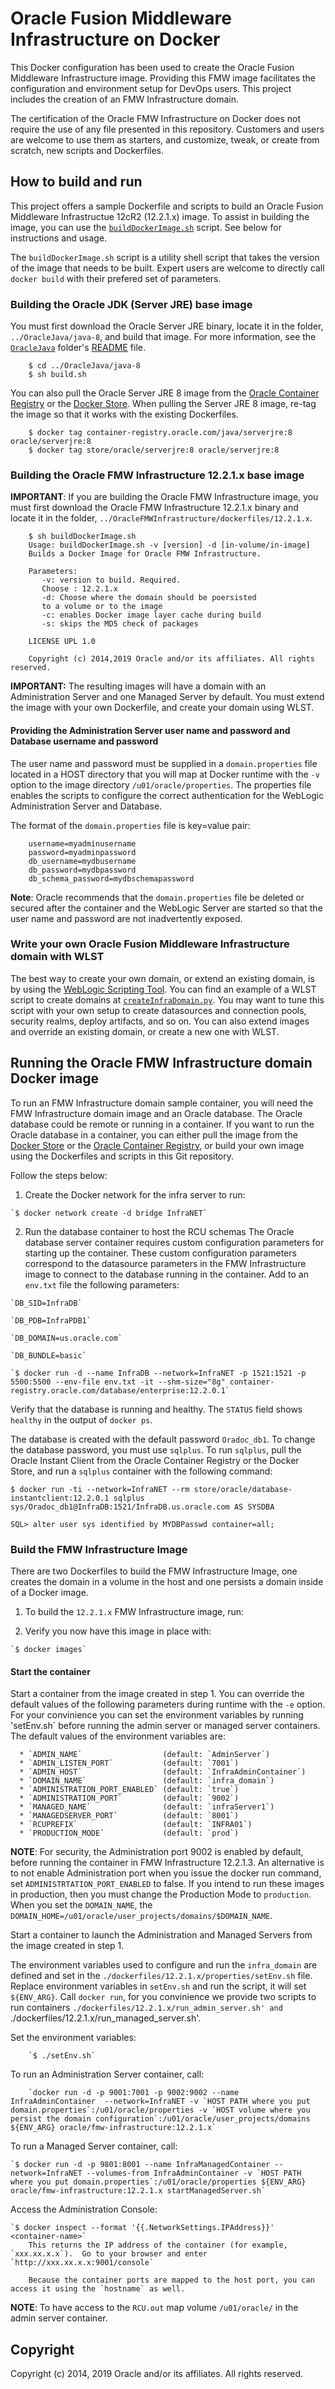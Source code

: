 Oracle Fusion Middleware Infrastructure on Docker
=================================================
This Docker configuration has been used to create the Oracle Fusion Middleware Infrastructure image. Providing this FMW image facilitates the configuration and environment setup for DevOps users. This project includes the creation of an  FMW Infrastructure domain.

The certification of the Oracle FMW Infrastructure on Docker does not require the use of any file presented in this repository. Customers and users are welcome to use them as starters, and customize, tweak, or create from scratch, new scripts and Dockerfiles.

## How to build and run
This project offers a sample Dockerfile and scripts to build an Oracle Fusion Middleware Infrastructue 12cR2 (12.2.1.x) image. To assist in building the image, you can use the [`buildDockerImage.sh`](dockerfiles/buildDockerImage.sh) script. See below for instructions and usage.

The `buildDockerImage.sh` script is a utility shell script that takes the version of the image that needs to be built. Expert users are welcome to directly call `docker build` with their prefered set of parameters.

### Building the Oracle JDK (Server JRE) base image
You must first download the Oracle Server JRE binary, locate it in the folder, `../OracleJava/java-8`, and build that image. For more information, see the [`OracleJava`](../OracleJava) folder's [README](../OracleJava/README.md) file.

        $ cd ../OracleJava/java-8
        $ sh build.sh

You can also pull the Oracle Server JRE 8 image from the [Oracle Container Registry](https://container-registry.oracle.com) or the [Docker Store](https://store.docker.com/images/oracle-serverjre-8). When pulling the Server JRE 8 image, re-tag the image so that it works with the existing Dockerfiles.

        $ docker tag container-registry.oracle.com/java/serverjre:8 oracle/serverjre:8
        $ docker tag store/oracle/serverjre:8 oracle/serverjre:8

### Building the Oracle FMW Infrastructure 12.2.1.x base image
**IMPORTANT**: If you are building the Oracle FMW Infrastructure image, you must first download the Oracle FMW Infrastructure 12.2.1.x binary and locate it in the folder, `../OracleFMWInfrastructure/dockerfiles/12.2.1.x`.

        $ sh buildDockerImage.sh
        Usage: buildDockerImage.sh -v [version] -d [in-volume/in-image]
        Builds a Docker Image for Oracle FMW Infrastructure.

        Parameters:
           -v: version to build. Required.
           Choose : 12.2.1.x
           -d: Choose where the domain should be poersisted 
           to a volume or to the image
           -c: enables Docker image layer cache during build
           -s: skips the MD5 check of packages

        LICENSE UPL 1.0

        Copyright (c) 2014,2019 Oracle and/or its affiliates. All rights reserved.

**IMPORTANT:** The resulting images will have a domain with an Administration Server and one Managed Server by default. You must extend the image with your own Dockerfile, and create your domain using WLST.

#### Providing the Administration Server user name and password and Database username and password
The user name and password must be supplied in a `domain.properties` file located in a HOST directory that you will map at Docker runtime with the `-v` option to the image directory `/u01/oracle/properties`. The properties file enables the scripts to configure the correct authentication for the WebLogic Administration Server and Database.

The format of the `domain.properties` file is key=value pair:

        username=myadminusername
        password=myadminpassword
        db_username=mydbusername
        db_password=mydbpassword
        db_schema_password=mydbschemapassword

**Note**: Oracle recommends that the `domain.properties` file be deleted or secured after the container and the WebLogic Server are started so that the user name and password are not inadvertently exposed.

### Write your own Oracle Fusion Middleware Infrastructure domain with WLST
The best way to create your own domain, or extend an existing domain, is by using the [WebLogic Scripting Tool](https://docs.oracle.com/middleware/1221/cross/wlsttasks.htm). You can find an example of a WLST script to create domains at [`createInfraDomain.py`](dockerfiles/12.2.1.x/container-scripts/createInfraDomain.py). You may want to tune this script with your own setup to create datasources and connection pools, security realms, deploy artifacts, and so on. You can also extend images and override an existing domain, or create a new one with WLST.

## Running the Oracle FMW Infrastructure domain Docker image
To run an FMW Infrastructure domain sample container, you will need the FMW Infrastructure domain image and an Oracle database. The Oracle database could be remote or running in a container. If you want to run the Oracle database in a container, you can either pull the image from the [Docker Store](https://store.docker.com/images/oracle-database-enterprise-edition) or the [Oracle Container Registry](https://container-registry.oracle.com), or build your own image using the Dockerfiles and scripts in this Git repository.

Follow the steps below:

  1. Create the Docker network for the infra server to run:

	`$ docker network create -d bridge InfraNET`

  2. Run the database container to host the RCU schemas
     The Oracle database server container requires custom configuration parameters for starting up the container. These custom configuration parameters correspond to the datasource parameters in the FMW Infrastructure image to connect to the database running in the container. Add to an `env.txt` file the following parameters:

	`DB_SID=InfraDB`

	`DB_PDB=InfraPDB1`

	`DB_DOMAIN=us.oracle.com`

	`DB_BUNDLE=basic`

	`$ docker run -d --name InfraDB --network=InfraNET -p 1521:1521 -p 5500:5500 --env-file env.txt -it --shm-size="8g" container-registry.oracle.com/database/enterprise:12.2.0.1`


Verify that the database is running and healthy. The `STATUS` field shows `healthy` in the output of `docker ps`.

The database is created with the default password `Oradoc_db1`. To change the database password, you must use `sqlplus`.  To run `sqlplus`, pull the Oracle Instant Client from the Oracle Container Registry or the Docker Store, and run a `sqlplus` container with the following command:

	$ docker run -ti --network=InfraNET --rm store/oracle/database-instantclient:12.2.0.1 sqlplus sys/Oradoc_db1@InfraDB:1521/InfraDB.us.oracle.com AS SYSDBA

	SQL> alter user sys identified by MYDBPasswd container=all;

### Build the FMW Infrastructure Image
There are two Dockerfiles to build the FMW Infrastructure Image, one creates the domain in a volume in the host and one persists a domain inside of a Docker image.

  1. To build the `12.2.1.x` FMW Infrastructure image, run:

  2. Verify you now have this image in place with:

	`$ docker images`

#### Start the container
Start a container from the image created in step 1.
You can override the default values of the following parameters during runtime with the `-e` option.  For your convinience you can set the environment variables by running 'setEnv.sh`  before running the admin server or managed server containers.  The default values of the environment variables are:

      * `ADMIN_NAME`                  (default: `AdminServer`)
      * `ADMIN_LISTEN_PORT`           (default: `7001`)
      * `ADMIN_HOST`                  (default: `InfraAdminContainer`)
      * `DOMAIN_NAME`                 (default: `infra_domain`)
      * `ADMINISTRATION_PORT_ENABLED` (default: `true`)
      * `ADMINISTRATION_PORT`         (default: `9002`)
      * `MANAGED_NAME`                (default: `infraServer1`)
      * `MANAGEDSERVER_PORT`          (default: `8001`)
      * `RCUPREFIX`                   (default: `INFRA01`)
      * `PRODUCTION_MODE`             (default: `prod`)

**NOTE**: For security, the Administration port 9002 is enabled by default, before running the container in FMW Infrastructure  12.2.1.3. An alternative is to not enable Administration port when you issue the docker run command, set `ADMINISTRTATION_PORT_ENABLED` to false. If you intend to run these images in production, then you must change the Production Mode to `production`. When you set the `DOMAIN_NAME`, the `DOMAIN_HOME=/u01/oracle/user_projects/domains/$DOMAIN_NAME`.

  Start a container to launch the Administration and Managed Servers from the image created in step 1.

  The environment variables used to configure and run the `infra_domain` are defined and set in the `./dockerfiles/12.2.1.x/properties/setEnv.sh` file. Replace environment variables in `setEnv.sh` and run the script, it will set `${ENV_ARG}`.  Call `docker run`, for you convinience we provide two scripts to run containers `./dockerfiles/12.2.1.x/run_admin_server.sh' and `./dockerfiles/12.2.1.x/run_managed_server.sh'.

  Set the environment variables:

        `$ ./setEnv.sh`

  To run an Administration Server container, call:

        `docker run -d -p 9001:7001 -p 9002:9002 --name InfraAdminContainer  --network=InfraNET -v `HOST PATH where you put domain.properties`:/u01/oracle/properties -v `HOST volume where you persist the domain configuration`:/u01/oracle/user_projects/domains ${ENV_ARG} oracle/fmw-infrastructure:12.2.1.x`

  To run a Managed Server container, call:

	`$ docker run -d -p 9801:8001 --name InfraManagedContainer --network=InfraNET --volumes-from InfraAdminContainer -v `HOST PATH where you put domain.properties`:/u01/oracle/properties ${ENV_ARG} oracle/fmw-infrastructure:12.2.1.x startManagedServer.sh`

  Access the Administration Console:

	`$ docker inspect --format '{{.NetworkSettings.IPAddress}}' <container-name>`
        This returns the IP address of the container (for example, `xxx.xx.x.x`).  Go to your browser and enter `http://xxx.xx.x.x:9001/console`

        Because the container ports are mapped to the host port, you can access it using the `hostname` as well.

**NOTE**: To have access to the `RCU.out` map volume `/u01/oracle/` in the admin server container. 

## Copyright
Copyright (c) 2014, 2019 Oracle and/or its affiliates. All rights reserved.
